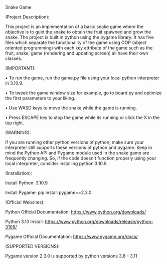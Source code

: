 Snake Game

(Project Description):

This project is an implementation of a basic snake game where the objective is to guid the snake to obtain the fruit spawned and grow the snake. The project is built in python using the pygame library. It has five files which separate the functionality of the game using OOP (object oriented programming) with each key attribute of the game such as the fruit, snake, game (rendering and updating screen) all have their own classes. 

(IMPORTANT): 

•  To run the game, run the game.py file using your local python interpreter in 3.10.9.

•  To tweek the game window size for example, go to board.py and optimize the first parameters to your liking. 

•  Use WASD keys to move the snake while the game is running.

•  Press ESCAPE key to stop the game while its running or click the X in the top right.

(WARNING):

If you are running other python versions of python, make sure your interpreter still supports these versions of python and pygame. Keep in mind the Python API and Pygame module used in the snake game are frequently changing. So, if the code doesn't function properly using your local interpreter, consider installing python 3.10.9.

(Installation):

Install Python: 3.10.9

Install Pygame: pip install pygame==2.3.0

(Official Websites):

Python Official Documentation: https://www.python.org/downloads/

Python 3.10 Install: https://www.python.org/downloads/release/python-3109/

Pygame Official Documentation: https://www.pygame.org/docs/

(SUPPORTED VERSIONS):

Pygame version 2.3.0 is supported by python versions 3.8 - 3.11

